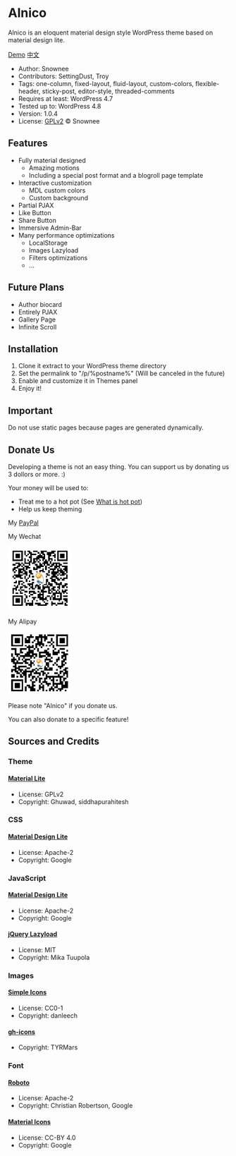 # Alnico

Alnico is an eloquent material design style WordPress theme based on material design lite.

[Demo][1] [中文][2]

 * Author: Snownee
 * Contributors: SettingDust, Troy
 * Tags: one-column, fixed-layout, fluid-layout, custom-colors, flexible-header, sticky-post, editor-style, threaded-comments
 * Requires at least: WordPress 4.7
 * Tested up to: WordPress 4.8
 * Version: 1.0.4
 * License: [GPLv2](http://www.gnu.org/licenses/gpl-2.0.html) © Snownee

## Features
 * Fully material designed
   * Amazing motions
   * Including a special post format and a blogroll page template
 * Interactive customization
   * MDL custom colors
   * Custom background
 * Partial PJAX
 * Like Button
 * Share Button
 * Immersive Admin-Bar
 * Many performance optimizations
   * LocalStorage
   * Images Lazyload
   * Filters optimizations
   * ...

## Future Plans
 * Author biocard
 * Entirely PJAX
 * Gallery Page
 * Infinite Scroll

## Installation
 1. Clone it extract to your WordPress theme directory
 2. Set the permalink to "/p/%postname%" (Will be canceled in the future)
 3. Enable and customize it in Themes panel
 4. Enjoy it!

## Important

Do not use static pages because pages are generated dynamically.

## Donate Us

Developing a theme is not an easy thing. You can support us by donating us 3 dollors or more. :)

Your money will be used to:
 * Treat me to a hot pot (See [What is hot pot](https://en.wikipedia.org/wiki/Hot_pot))
 * Help us keep theming

My [PayPal](paypal.me/Snownee)

My Wechat

![二维码](assets/images/wechat.png)

My Alipay

![二维码](assets/images/alipay.png)

Please note "Alnico" if you donate us.

You can also donate to a specific feature!

## Sources and Credits

### Theme

#### [Material Lite](http://www.ghuwad.com/wordpress-themes/material-lite)
 * License: GPLv2
 * Copyright: Ghuwad, siddhapurahitesh

### CSS

#### [Material Design Lite](http://getmdl.io)
 * License: Apache-2
 * Copyright: Google

### JavaScript

#### [Material Design Lite](http://getmdl.io)
 * License: Apache-2
 * Copyright: Google

#### [jQuery Lazyload](https://github.com/jakob-stoeck/jquery_lazyload)
 * License: MIT
 * Copyright: Mika Tuupola

### Images

#### [Simple Icons](https://github.com/danleech/simple-icons)
 * License: CC0-1
 * Copyright: danleech

#### [gh-icons](https://github.com/TYRMars/gh-icons)
 * Copyright: TYRMars

### Font

#### [Roboto](https://github.com/google/roboto)
 * License: Apache-2
 * Copyright: Christian Robertson, Google

#### [Material Icons](https://github.com/google/material-design-icons)
 * License: CC-BY 4.0
 * Copyright: Google

[1]: http://blog.hayo-studio.cn
[2]: 使用必读.md